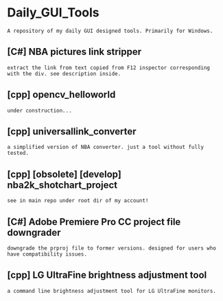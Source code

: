 # Daily_GUI_Tools

	A repository of my daily GUI designed tools. Primarily for Windows.

## [C#] NBA pictures link stripper

	extract the link from text copied from F12 inspector corresponding with the div. see description inside.

## [cpp] opencv_helloworld
	
	under construction...

## [cpp] universallink_converter
	
	a simplified version of NBA converter. just a tool without fully tested.

## [cpp] [obsolete] [develop] nba2k_shotchart_project

	see in main repo under root dir of my account!

## [C#] Adobe Premiere Pro CC project file downgrader

	downgrade the prproj file to former versions. designed for users who have compatibility issues.

## [cpp] LG UltraFine brightness adjustment tool
	
	a command line brightness adjustment tool for LG UltraFine monitors.
